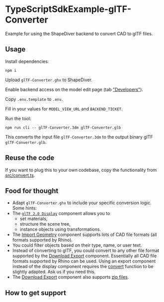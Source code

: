 # TypeScriptSdkExample-glTF-Converter
Example for using the ShapeDiver backend to convert CAD to glTF files.

## Usage

Install dependencies: 

```
npm i
```

Upload `glTF-Converter.ghx` to ShapeDiver. 

Enable backend access on the model edit page (tab ["Developers"](https://help.shapediver.com/doc/developers-settings)).

Copy `.env.template` to `.env`. 

Fill in your values for `MODEL_VIEW_URL` and `BACKEND_TICKET`. 

Run the tool: 

```
npm run cli -- glTF-Converter.3dm glTF-Converter.glb
```

This converts the input file `glTF-Converter.3dm` to the output binary glTF `glTF-Converter.glb`. 

## Reuse the code

If you want to plug this to your own codebase, copy the functionality from [src/convert.ts](src/convert.ts).

## Food for thought

  * Adapt `glTF-Converter.ghx` to include your specific conversion logic. Some hints: 
  * The [`glTF 2.0 Display`](https://help.shapediver.com/doc/gltf-2-0-display) component allows you to 
    * set materials, 
    * structure the scene tree, 
    * instance objects using transformations. 
  * The [Import Geometry](https://help.shapediver.com/doc/import-geometry) component supports lots of CAD file formats (all formats supported by Rhino).
  * You could filter objects based on their type, name, or user text. 
  * Instead of converting to glTF, you could convert to any other file format supported by the [Download Export](https://help.shapediver.com/doc/download-export) component. Essentially all CAD file formats supported by Rhino can be used. Using an export component instead of the display component requires the [convert](src/convert.ts) function to be slightly adapted. Ask us if you need this. 
  * The [Download Export](https://help.shapediver.com/doc/download-export) component also supports [zip files](https://help.shapediver.com/doc/download-export#DownloadExport-Exportmultiplefiles). 

## How to get support



